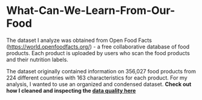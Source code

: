# What-Can-We-Learn-From-Our-Food

The dataset I analyze was obtained from Open Food Facts (https://world.openfoodfacts.org/) - a free collaborative database of food products. Each product is uploaded by users who scan the food products and their nutrition labels. 

The dataset originally contained information on 356,027 food products from 224 different countries with 163 characteristics for each product. For my analysis, I wanted to use an organized and condensed dataset. __Check out how I cleaned and inspecting the [data quality here](https://github.com/indialindsay/What-Can-We-Learn-From-Our-Food/blob/master/Data%20Quality.ipynb)__

